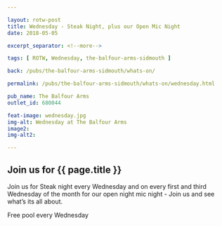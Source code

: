 ```yaml
---

layout: rotw-post
title: Wednesday - Steak Night, plus our Open Mic Night
date: 2018-05-05

excerpt_separator: <!--more-->

tags: [ ROTW, Wednesday, the-balfour-arms-sidmouth ]

back: /pubs/the-balfour-arms-sidmouth/whats-on/

permalink: /pubs/the-balfour-arms-sidmouth/whats-on/wednesday.html

pub_name: The Balfour Arms
outlet_id: 680044

feat-image: wednesday.jpg
img-alt: Wednesday at The Balfour Arms
image2:
img-alt2:

---
```


<h2>Join us for {{ page.title }}</h2>
<p>Join us for Steak night every Wednesday and on every first and third Wednesday of the month for our open night mic night - Join us and see what’s its all about.</p>
<p>Free pool every Wednesday</p>